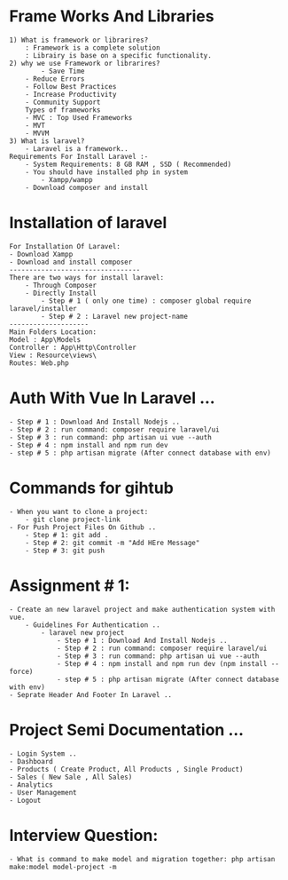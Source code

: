 # Frame Works And Libraries
    1) What is framework or librarires?
        : Framework is a complete solution
        : Librairy is base on a specific functionality.
    2) why we use Framework or librarires?
            - Save Time
        - Reduce Errors
        - Follow Best Practices
        - Increase Productivity
        - Community Support
        Types of frameworks
        - MVC : Top Used Frameworks
        - MVT
        - MVVM
    3) What is laravel?
        - Laravel is a framework..
    Requirements For Install Laravel :- 
        - System Requirements: 8 GB RAM , SSD ( Recommended)
        - You should have installed php in system
            - Xampp/wampp
        - Download composer and install 
# Installation of laravel 
    For Installation Of Laravel:
    - Download Xampp
    - Download and install composer 
    ---------------------------------
    There are two ways for install laravel:
        - Through Composer
        - Directly Install
            - Step # 1 ( only one time) : composer global require laravel/installer
            - Step # 2 : Laravel new project-name 
    --------------------
    Main Folders Location:
    Model : App\Models
    Controller : App\Http\Controller
    View : Resource\views\
    Routes: Web.php
# Auth With Vue In Laravel ...
    - Step # 1 : Download And Install Nodejs ..
    - Step # 2 : run command: composer require laravel/ui
    - Step # 3 : run command: php artisan ui vue --auth
    - Step # 4 : npm install and npm run dev
    - step # 5 : php artisan migrate (After connect database with env)
# Commands for gihtub
    - When you want to clone a project:
        - git clone project-link 
    - For Push Project Files On Github ..
        - Step # 1: git add .
        - Step # 2: git commit -m "Add HEre Message"
        - Step # 3: git push
# Assignment # 1:
    - Create an new laravel project and make authentication system with vue.
        - Guidelines For Authentication ..
            - laravel new project
                - Step # 1 : Download And Install Nodejs ..
                - Step # 2 : run command: composer require laravel/ui
                - Step # 3 : run command: php artisan ui vue --auth
                - Step # 4 : npm install and npm run dev (npm install --force)
                - step # 5 : php artisan migrate (After connect database with env)
    - Seprate Header And Footer In Laravel ..
# Project Semi Documentation ...
    - Login System ..
    - Dashboard
    - Products ( Create Product, All Products , Single Product)
    - Sales ( New Sale , All Sales)
    - Analytics
    - User Management
    - Logout
# Interview Question:
    - What is command to make model and migration together: php artisan make:model model-project -m
    


